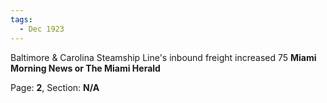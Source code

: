```yaml
---  
tags:  
  - Dec 1923  
---  
```

  
Baltimore & Carolina Steamship Line's inbound freight increased 75 **Miami Morning News or The Miami Herald**  
  
Page: **2**, Section: **N/A** 
